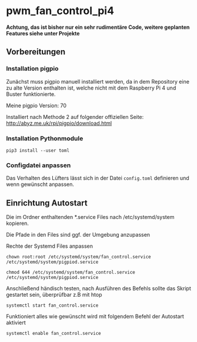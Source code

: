 # pwm_fan_control_pi4

__Achtung, das ist bisher nur ein sehr rudimentäre Code, weitere geplanten Features siehe unter Projekte__

## Vorbereitungen
### Installation pigpio
Zunächst muss pigpio manuell installiert werden, da in dem Repository eine zu alte Version enthalten ist, welche nicht
mit dem Raspberry Pi 4 und Buster funktionierte.

Meine pigpio Version: 70

Installiert nach Methode 2 auf folgender offiziellen Seite: http://abyz.me.uk/rpi/pigpio/download.html

### Installation Pythonmodule
`pip3 install --user toml`

### Configdatei anpassen
Das Verhalten des Lüfters lässt sich in der Datei `config.toml` definieren und wenn gewünscht anpassen. 
   
## Einrichtung Autostart
Die im Ordner enthaltenden *.service Files nach /etc/systemd/system kopieren.

Die Pfade in den Files sind ggf. der Umgebung anzupassen

Rechte der Systemd Files anpassen

`chown root:root /etc/systemd/system/fan_control.service /etc/systemd/system/pigpiod.service`

`chmod 644 /etc/systemd/system/fan_control.service /etc/systemd/system/pigpiod.service`

Anschließend händisch testen, nach Ausführen des Befehls sollte das Skript gestartet sein, überprüfbar z.B mit htop

`systemctl start fan_control.service`

Funktioniert alles wie gewünscht wird mit folgendem Befehl der Autostart aktiviert

`systemctl enable fan_control.service`

